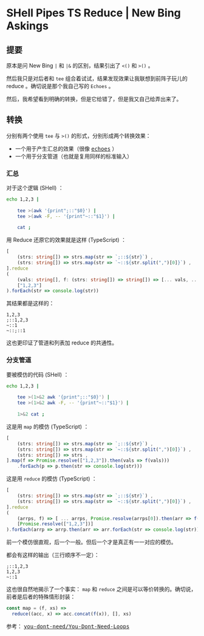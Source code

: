 
# SHell Pipes TS Reduce | New Bing Askings

## 提要

原本是问 New Bing `|` 和 `|&` 的区别，结果引出了 `<()` 和 `>()` 。

然后我只是对后者和 `tee` 组合着试试，结果发现效果让我联想到前阵子玩儿的 reduce 。确切说是那个我自己写的 `Echoes` 。

然后，我希望看到明确的转换，但是它给错了，但是我又自己给弄出来了。

## 转换

分别有两个使用 `tee` 与 `>()` 的形式，分别形成两个转换效果：

- 一个用于产生汇总的效果（很像 <kbd>[echoes](../../echoes)</kbd> ）
- 一个用于分支管道（也就是复用同样的标准输入）

### 汇总

对于这个逻辑 (SHell) ：

~~~ sh
echo 1,2,3 | 
    
    tee >(awk '{print";::"$0}') | 
    tee >(awk -F, -- '{print"~::"$1}') |
    
    cat ;
~~~

用 Reduce 还原它的效果就是这样 (TypeScript) ：

~~~ typescript
[
    (strs: string[]) => strs.map(str => `;::${str}`) ,
    (strs: string[]) => strs.map(str => `~::${str.split(",")[0]}`) ,
].reduce
(
    (vals: string[], f: (strs: string[]) => string[]) => [... vals, ... f(vals)] ,
    ["1,2,3"]
).forEach(str => console.log(str))
~~~

其结果都是这样的：

~~~~
1,2,3
;::1,2,3
~::1
~::;::1
~~~~

这也更印证了管道和列表加 reduce 的共通性。

### 分支管道

要被模仿的代码 (SHell) ：

~~~ sh
echo 1,2,3 | 
    
    tee >(1>&2 awk '{print";::"$0}') | 
    tee >(1>&2 awk -F, -- '{print"~::"$1}') |
    
    1>&2 cat ;
~~~

这是用 `map` 的模仿 (TypeScript) ：

~~~ typescript
[
    (strs: string[]) => strs.map(str => `;::${str}`) ,
    (strs: string[]) => strs.map(str => `~::${str.split(",")[0]}`) ,
    (strs: string[]) => strs ,
].map(f => Promise.resolve(["1,2,3"]).then(vals => f(vals)))
    .forEach(p => p.then(str => console.log(str)))
~~~

这是用 `reduce` 的模仿 (TypeScript) ：

~~~ typescript
[
    (strs: string[]) => strs.map(str => `;::${str}`) ,
    (strs: string[]) => strs.map(str => `~::${str.split(",")[0]}`) ,
].reduce
(
    (arrps, f) => [ ... arrps, Promise.resolve(arrps[0]).then(arr => f(arr))] ,
    [Promise.resolve(["1,2,3"])]
).forEach(arrp => arrp.then(arr => arr.forEach(str => console.log(str))))
~~~

前一个模仿很直观，后一个一般。但后一个才是真正有一一对应的模仿。

都会有这样的输出（三行顺序不一定）：

~~~~
;::1,2,3
1,2,3
~::1
~~~~

这也很自然地揭示了一个事实： `map` 和 `reduce` 之间是可以等价转换的。确切说，前者是后者的特殊情形封装：

~~~ js
const map = (f, xs) =>
  reduce((acc, x) => acc.concat(f(x)), [], xs)
~~~

参考： <kbd>[you-dont-need/You-Dont-Need-Loops](https://github.com/you-dont-need/You-Dont-Need-Loops#map)</kbd>
